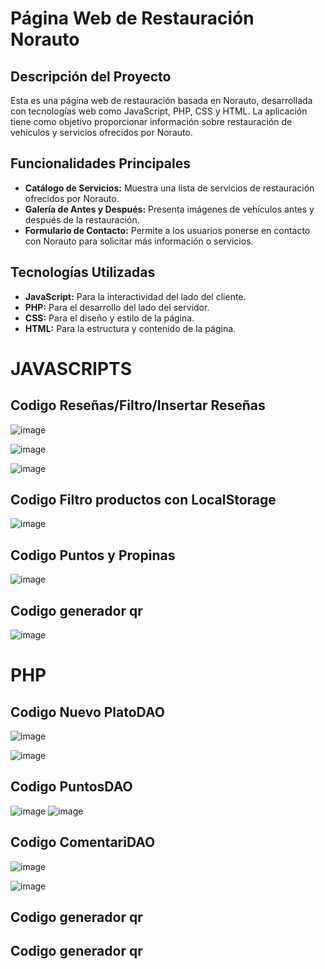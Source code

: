 # Página Web de Restauración Norauto

## Descripción del Proyecto
Esta es una página web de restauración basada en Norauto, desarrollada con tecnologías web como JavaScript, PHP, CSS y HTML. La aplicación tiene como objetivo proporcionar información sobre restauración de vehículos y servicios ofrecidos por Norauto.

## Funcionalidades Principales
- **Catálogo de Servicios:** Muestra una lista de servicios de restauración ofrecidos por Norauto.
- **Galería de Antes y Después:** Presenta imágenes de vehículos antes y después de la restauración.
- **Formulario de Contacto:** Permite a los usuarios ponerse en contacto con Norauto para solicitar más información o servicios.

## Tecnologías Utilizadas
- **JavaScript:** Para la interactividad del lado del cliente.
- **PHP:** Para el desarrollo del lado del servidor.
- **CSS:** Para el diseño y estilo de la página.
- **HTML:** Para la estructura y contenido de la página.

# JAVASCRIPTS

## Codigo Reseñas/Filtro/Insertar Reseñas
![image](https://github.com/isaacmskk/norauto/assets/145151333/64ab26f5-f4bc-4b8f-b722-c8aad7c3b2a3)


![image](https://github.com/isaacmskk/norauto/assets/145151333/48b4bf72-2a71-4d3b-a65e-4cb60bf6ca45)


![image](https://github.com/isaacmskk/norauto/assets/145151333/4786dc0d-3389-4461-a04a-1dacfdde13a8)


## Codigo Filtro productos con LocalStorage

![image](https://github.com/isaacmskk/norauto/assets/145151333/9051d40b-d2ad-469c-aecc-a2db588d82fd)


## Codigo Puntos y Propinas

![image](https://github.com/isaacmskk/norauto/assets/145151333/c4e1f921-5f68-4576-90a7-9e9905102ae5)


## Codigo generador qr

![image](https://github.com/isaacmskk/norauto/assets/145151333/8e9f94ff-592b-4264-b014-01e993d99369)


# PHP

## Codigo Nuevo PlatoDAO
![image](https://github.com/isaacmskk/norauto/assets/145151333/f097a854-9e44-4ef0-8c63-4509da8de886)

![image](https://github.com/isaacmskk/norauto/assets/145151333/6ddb58ed-4ed2-4a9d-a229-abfc979b0469)


## Codigo PuntosDAO
![image](https://github.com/isaacmskk/norauto/assets/145151333/4d72db0e-f4a3-4ece-aea0-2744be05c329)
![image](https://github.com/isaacmskk/norauto/assets/145151333/c2fbfb73-cb8f-425e-b218-ce744a7845d7)


## Codigo ComentariDAO
![image](https://github.com/isaacmskk/norauto/assets/145151333/264cb6cc-039c-42f0-876d-73f1ac2a5f40)

![image](https://github.com/isaacmskk/norauto/assets/145151333/b4997aef-2cf3-4c15-aabf-e8e13e856f11)

## Codigo generador qr

## Codigo generador qr



